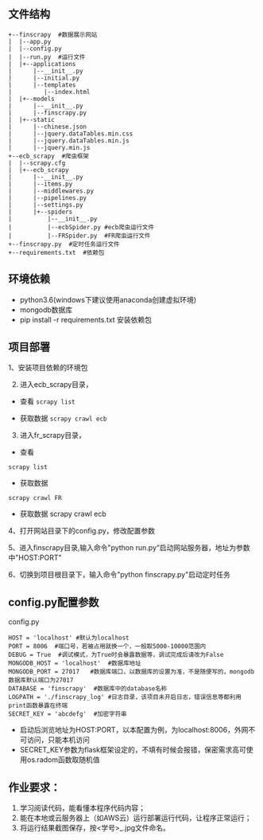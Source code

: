 ## 文件结构
```
+--finscrapy  #数据展示网站
|  |--app.py
|  |--config.py
|  |--run.py  #运行文件
|  |+--applications
|      |--__init__.py
|      |--initial.py
|      |--templates
|         |--index.html
|  |+--models
|      |--__init__.py
|      |--finscrapy.py
|  |+--static
|      |--chinese.json
|      |--jquery.dataTables.min.css
|      |--jquery.dataTables.min.js
|      |--jquery.min.js
+--ecb_scrapy  #爬虫框架
|  |--scrapy.cfg
|  |+--ecb_scrapy
|      |--__init__.py
|      |--items.py
|      |--middlewares.py
|      |--pipelines.py
|      |--settings.py
|      |+--spiders
|          |--__init__.py
|          |--ecbSpider.py #ecb爬虫运行文件
|          |--FRSpider.py  #FR爬虫运行文件
+--finscrapy.py  #定时任务运行文件
+--requirements.txt  #依赖包
```
## 环境依赖
* python3.6(windows下建议使用anaconda创建虚拟环境)
* mongodb数据库
* pip install -r requirements.txt 安装依赖包
## 项目部署
1、安装项目依赖的环境包

2. 进入ecb_scrapy目录，
  - 查看
  `scrapy list`
  
  - 获取数据
  `scrapy crawl ecb`
 
3. 进入fr_scrapy目录，
  - 查看
  
  `scrapy list`
  
  - 获取数据
  
  `scrapy crawl FR`
  
  - 获取数据
  scrapy crawl ecb

4、打开网站目录下的config.py，修改配置参数

5、进入finscrapy目录,输入命令"python run.py“启动网站服务器，地址为参数中"HOST:PORT"

6、切换到项目根目录下，输入命令"python finscrapy.py"启动定时任务
## config.py配置参数
config.py
```
HOST = 'localhost' #默认为localhost
PORT = 8006  #端口号，若被占用就换一个，一般取5000-10000范围内
DEBUG = True  #调试模式，为True时会暴露数据等，调试完成后请改为False
MONGODB_HOST = 'localhost'  #数据库地址
MONGODB_PORT = 27017   #数据库端口，以数据库的设置为准，不是随便写的，mongodb数据库默认端口为27017
DATABASE = 'finscrapy'  #数据库中的database名称
LOGPATH = './finscrapy_log' #日志目录，该项目未开启日志，错误信息等都利用print函数暴露在终端
SECRET_KEY = 'abcdefg'  #加密字符串
```
* 启动后浏览地址为HOST:PORT，以本配置为例，为localhost:8006，外网不可访问，只能本机访问
* SECRET_KEY参数为flask框架设定的，不填有时候会报错，保密需求高可使用os.radom函数取随机值

## 作业要求：

1. 学习阅读代码，能看懂本程序代码内容；
2. 能在本地或云服务器上（如AWS云）运行部署运行代码，让程序正常运行；
3. 将运行结果截图保存，按<学号>_<method2>.jpg文件命名。

